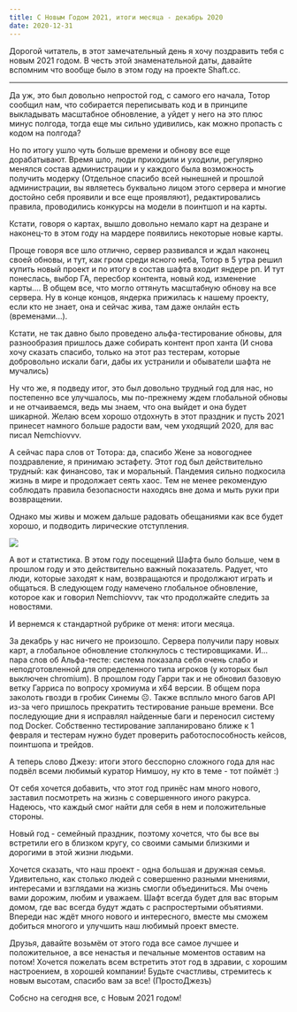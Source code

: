 ```yaml
---
title: С Новым Годом 2021, итоги месяца - декабрь 2020
date: 2020-12-31
---
```


Дорогой читатель, в этот замечательный день я хочу поздравить тебя с новым 2021 годом. В честь этой знаменательной даты, давайте вспомним что вообще было в этом году на проекте Shaft.cc.

* * *

Да уж, это был довольно непростой год, с самого его начала, Тотор сообщил нам, что собирается переписывать код и в принципе выкладывать масштабное обновление, а уйдет у него на это плюс минус полгода, тогда еще мы сильно удивились, как можно пропасть с кодом на полгода?

Но по итогу ушло чуть больше времени и обнову все еще дорабатывают. Время шло, люди приходили и уходили, регулярно менялся состав администрации и у каждого была возможность получить модерку (Отдельное спасибо всей нынешней и прошлой администрации, вы являетесь буквально лицом этого сервера и многие достойно себя проявили и все еще проявляют), редактировались правила, проводились конкурсы на модели в поинтшоп и на карты.

Кстати, говоря о картах, вышло довольно немало карт на дезране и наконец-то в этом году на мардере появились некоторые новые карты.

Проще говоря все шло отлично, сервер развивался и ждал наконец своей обновы, и тут, как гром среди ясного неба, Тотор в 5 утра решил купить новый проект и по итогу в состав шафта входит яндере рп. И тут понеслась, выбор ГА, пересбор контента, новый код, изменение карты.... В общем все, что могло оттянуть масштабную обнову на все сервера. Ну в конце концов, яндерка прижилась к нашему проекту, если кто не знает, она и сейчас жива, там даже онлайн есть (временами...).

Кстати, не так давно было проведено альфа-тестирование обновы, для разнообразия пришлось даже собирать контент проп ханта (И снова хочу сказать спасибо, только на этот раз тестерам, которые добровольно искали баги, дабы их устранили и обыватели шафта не мучались)

Ну что же, я подведу итог, это был довольно трудный год для нас, но постепенно все улучшалось, мы по-прежнему ждем глобальной обновы и не отчаиваемся, ведь мы знаем, что она выйдет и она будет шикарной. Желаю всем хорошо отдохнуть в этот праздник и пусть 2021 принесет намного больше радости вам, чем уходящий 2020, для вас писал Nemchiovvv.

А сейчас пара слов от Тотора: да, спасибо Жене за новогоднее поздравление, я принимаю эстафету. Этот год был действительно трудный: как финансово, так и моральный. Пандемия сильно подкосила жизнь в мире и продолжает сеять хаос. Тем не менее рекомендую соблюдать правила безопасности находясь вне дома и мыть руки при возвращении.

Однако мы живы и можем дальше радовать обещаниями как все будет хорошо, и подводить лирические отступления.

![](https://digital-garden.website.yandexcloud.net/images/archives/lost.png)

А вот и статистика. В этом году посещений Шафта было больше, чем в прошлом году и это действительно важный показатель. Радует, что люди, которые заходят к нам, возвращаются и продолжают играть и общаться. В следующем году намечено глобальное обновление, которое как и говорил Nemchiovvv, так что продолжайте следить за новостями.

И вернемся к стандартной рубрике от меня: итоги месяца.

За декабрь у нас ничего не произошло. Сервера получили пару новых карт, а глобальное обновление столкнулось с тестировщиками. И… пара слов об Альфа-тесте: система показала себя очень слабо и неподготовленной для определенного типа игроков (у которых был выключен chromium). В прошлом году Гарри так и не обновил базовую ветку Гарриса по вопросу хромиума и x64 версии. В общем пора заколоть гвозди в гробик Синемы ☹. Также всплыло много багов API из-за чего пришлось прекратить тестирование раньше времени. Все последующие дни я исправлял найденные баги и переносил систему под Docker. Собственно тестирование запланировано ближе к 1 февраля и тестерам нужно будет проверить работоспособность кейсов, поинтшопа и трейдов.

А теперь слово Джезу: итоги этого бесспорно сложного года для нас подвёл всеми любимый куратор Нимшоу, ну кто в теме - тот поймёт :)

От себя хочется добавить, что этот год принёс нам много нового, заставил посмотреть на жизнь с совершенного иного ракурса. Надеюсь, что каждый смог найти для себя в нем и положительные стороны.

Новый год - семейный праздник, поэтому хочется, что бы все вы встретили его в близком кругу, со своими самыми близкими и дорогими в этой жизни людьми.

Хочется сказать, что наш проект - одна большая и дружная семья. Удивительно, как столько людей с совершенно разными мнениями, интересами и взглядами на жизнь смогли объединиться. Мы очень вами дорожим, любим и уважаем. Шафт всегда будет для вас вторым домом, где вас всегда будут ждать с распростертыми объятиями. Впереди нас ждёт много нового и интересного, вместе мы сможем добиться многого и улучшить наш любимый проект вместе.

Друзья, давайте возьмём от этого года все самое лучшее и положительное, а все ненастья и печальные моментов оставим на потом! Хочется пожелать всем встретить этот год в здравии, с хорошим настроением, в хорошей компании! Будьте счастливы, стремитесь к новым высотам, спасибо вам за все! (ПростоДжезъ)

Собсно на сегодня все, с Новым 2021 годом!
